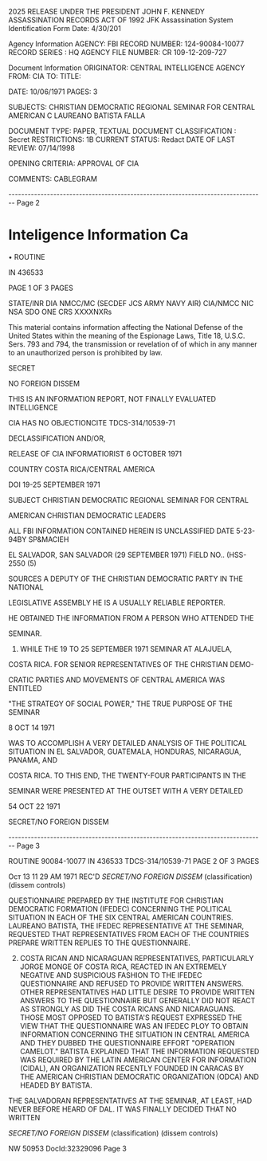 2025 RELEASE UNDER THE PRESIDENT JOHN F. KENNEDY ASSASSINATION RECORDS ACT OF 1992
JFK Assassination System
Identification Form
Date: 4/30/201

Agency Information
AGENCY: FBI
RECORD NUMBER: 124-90084-10077
RECORD SERIES : HQ
AGENCY FILE NUMBER: CR 109-12-209-727

Document Information
ORIGINATOR: CENTRAL INTELLIGENCE AGENCY
FROM: CIA
TO:
TITLE:

DATE: 10/06/1971
PAGES: 3

SUBJECTS: CHRISTIAN DEMOCRATIC REGIONAL SEMINAR FOR
CENTRAL AMERICAN C
LAUREANO BATISTA FALLA

DOCUMENT TYPE: PAPER, TEXTUAL DOCUMENT
CLASSIFICATION : Secret
RESTRICTIONS: 1B
CURRENT STATUS: Redact
DATE OF LAST REVIEW: 07/14/1998

OPENING CRITERIA: APPROVAL OF CIA

COMMENTS: CABLEGRAM


-------------------------------------------------------------------------------- Page 2

# Inteligence Information Ca

• ROUTINE

IN 436533

PAGE 1 OF 3 PAGES

STATE/INR DIA NMCC/MC (SECDEF JCS ARMY NAVY AIR) CIA/NMCC NIC NSA SDO ONE CRS XXXXNXRs

This material contains information affecting the National Defense of the United States within the meaning of the Espionage Laws, Title 18, U.S.C. Sers. 793 and 794, the transmission or revelation of of which in any manner to an unauthorized person is prohibited by law.

SECRET

NO FOREIGN DISSEM

THIS IS AN INFORMATION REPORT, NOT FINALLY EVALUATED INTELLIGENCE

CIA HAS NO OBJECTIONCITE TDCS-314/10539-71

DECLASSIFICATION AND/OR,

RELEASE OF CIA INFORMATIORIST 6 OCTOBER 1971

COUNTRY COSTA RICA/CENTRAL AMERICA

DOI 19-25 SEPTEMBER 1971

SUBJECT CHRISTIAN DEMOCRATIC REGIONAL SEMINAR FOR CENTRAL

AMERICAN CHRISTIAN DEMOCRATIC LEADERS

ALL FBI INFORMATION CONTAINED
HEREIN IS UNCLASSIFIED
DATE 5-23-94BY SP&MACIEH

EL SALVADOR, SAN SALVADOR (29 SEPTEMBER 1971) FIELD NO.. (HSS-2550 (5)

SOURCES A DEPUTY OF THE CHRISTIAN DEMOCRATIC PARTY IN THE NATIONAL

LEGISLATIVE ASSEMBLY HE IS A USUALLY RELIABLE REPORTER.

HE OBTAINED THE INFORMATION FROM A PERSON WHO ATTENDED THE

SEMINAR.

1. WHILE THE 19 TO 25 SEPTEMBER 1971 SEMINAR AT ALAJUELA,

COSTA RICA. FOR SENIOR REPRESENTATIVES OF THE CHRISTIAN DEMO-

CRATIC PARTIES AND MOVEMENTS OF CENTRAL AMERICA WAS ENTITLED

"THE STRATEGY OF SOCIAL POWER," THE TRUE PURPOSE OF THE SEMINAR

8 OCT 14 1971

WAS TO ACCOMPLISH A VERY DETAILED ANALYSIS OF THE POLITICAL SITUATION IN EL SALVADOR, GUATEMALA, HONDURAS, NICARAGUA, PANAMA, AND

COSTA RICA. TO THIS END, THE TWENTY-FOUR PARTICIPANTS IN THE

SEMINAR WERE PRESENTED AT THE OUTSET WITH A VERY DETAILED

54 OCT 22 1971

SECRET/NO FOREIGN DISSEM


-------------------------------------------------------------------------------- Page 3

ROUTINE 90084-10077
IN 436533
TDCS-314/10539-71
PAGE 2 OF 3 PAGES

Ост 13 11 29 АМ 1971
REC'D
*SECRET/NO FOREIGN DISSEM*
(classification) (dissem controls)

QUESTIONNAIRE PREPARED BY THE INSTITUTE FOR CHRISTIAN DEMOCRATIC FORMATION (IFEDEC) CONCERNING THE POLITICAL SITUATION IN EACH OF THE SIX CENTRAL AMERICAN COUNTRIES. LAUREANO BATISTA, THE IFEDEC REPRESENTATIVE AT THE SEMINAR, REQUESTED THAT REPRESENTATIVES FROM EACH OF THE COUNTRIES PREPARE WRITTEN REPLIES TO THE QUESTIONNAIRE.

2. COSTA RICAN AND NICARAGUAN REPRESENTATIVES, PARTICULARLY JORGE MONGE OF COSTA RICA, REACTED IN AN EXTREMELY NEGATIVE AND SUSPICIOUS FASHION TO THE IFEDEC QUESTIONNAIRE AND REFUSED TO PROVIDE WRITTEN ANSWERS. OTHER REPRESENTATIVES HAD LITTLE DESIRE TO PROVIDE WRITTEN ANSWERS TO THE QUESTIONNAIRE BUT GENERALLY DID NOT REACT AS STRONGLY AS DID THE COSTA RICANS AND NICARAGUANS. THOSE MOST OPPOSED TO BATISTA'S REQUEST EXPRESSED THE VIEW THAT THE QUESTIONNAIRE WAS AN IFEDEC PLOY TO OBTAIN INFORMATION CONCERNING THE SITUATION IN CENTRAL AMERICA AND THEY DUBBED THE QUESTIONNAIRE EFFORT "OPERATION CAMELOT." BATISTA EXPLAINED THAT THE INFORMATION REQUESTED WAS REQUIRED BY THE LATIN AMERICAN CENTER FOR INFORMATION (CIDAL), AN ORGANIZATION RECENTLY FOUNDED IN CARACAS BY THE AMERICAN CHRISTIAN DEMOCRATIC ORGANIZATION (ODCA) AND HEADED BY BATISTA.

THE SALVADORAN REPRESENTATIVES AT THE SEMINAR, AT LEAST, HAD NEVER BEFORE HEARD OF DAL. IT WAS FINALLY DECIDED THAT NO WRITTEN

*SECRET/NO FOREIGN DISSEM*
(classification) (dissem controls)

NW 50953 DocId:32329096 Page 3
